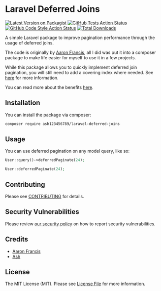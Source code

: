 # Laravel Deferred Joins

[![Latest Version on Packagist](https://img.shields.io/packagist/v/ash123456789/laravel-deferred-joins.svg?style=flat-square)](https://packagist.org/packages/ash123456789/laravel-deferred-joins)
[![GitHub Tests Action Status](https://img.shields.io/github/workflow/status/ash123456789/laravel-deferred-joins/run-tests?label=tests)](https://github.com/ash123456789/laravel-deferred-joins/actions?query=workflow%3Arun-tests+branch%3Amain)
[![GitHub Code Style Action Status](https://img.shields.io/github/workflow/status/ash123456789/laravel-deferred-joins/Check%20&%20fix%20styling?label=code%20style)](https://github.com/ash123456789/laravel-deferred-joins/actions?query=workflow%3A"Check+%26+fix+styling"+branch%3Amain)
[![Total Downloads](https://img.shields.io/packagist/dt/ash123456789/laravel-deferred-joins.svg?style=flat-square)](https://packagist.org/packages/ash123456789/laravel-deferred-joins)

A simple Laravel package to improve pagination performance through the usage of deferred joins.

The code is originally by [Aaron Francis](https://github.com/aarondfrancis), all I did was put it into a composer package to make life easier for myself to use it in a few projects.

While this package allows you to quickly implement deferred join pagination, you will still need to add a covering index where needed. See [here](https://aaronfrancis.com/2022/efficient-pagination-using-deferred-joins#deferred-joins-and-covering-indexes) for more information.

You can read more about the benefits [here](https://aaronfrancis.com/2022/efficient-pagination-using-deferred-joins).

## Installation

You can install the package via composer:

```bash
composer require ash123456789/laravel-deferred-joins
```

## Usage

You can use deferred pagination on any model query, like so:

```php
User::query()->deferredPaginate(24);

User::deferredPaginate(24);
```

## Contributing

Please see [CONTRIBUTING](.github/CONTRIBUTING.md) for details.

## Security Vulnerabilities

Please review [our security policy](../../security/policy) on how to report security vulnerabilities.

## Credits

- [Aaron Francis](https://github.com/aarondfrancis)
- [Ash](https://github.com/ash123456789)

## License

The MIT License (MIT). Please see [License File](LICENSE.md) for more information.
